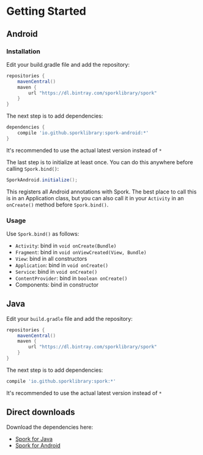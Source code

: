 # Getting Started

## Android

### Installation

Edit your build.gradle file and add the repository:

```groovy
repositories {
    mavenCentral()
    maven {
        url "https://dl.bintray.com/sporklibrary/spork"
    }
}
```

The next step is to add dependencies:

```groovy
dependencies {
    compile 'io.github.sporklibrary:spork-android:*'
}
```

It's recommended to use the actual latest version instead of `*`

The last step is to initialize at least once. You can do this anywhere before calling `Spork.bind()`:

```java
SporkAndroid.initialize();
```

This registers all Android annotations with Spork. The best place to call this is in an Application class, but you can also call it in your `Activity` in an `onCreate()` method before `Spork.bind()`.

### Usage

Use `Spork.bind()` as follows:

- `Activity`: bind in `void onCreate(Bundle)`
- `Fragment`: bind in `void onViewCreated(View, Bundle)`
- `View`: bind in all constructors
- `Application`: bind in `void onCreate()`
- `Service`: bind in `void onCreate()`
- `ContentProvider`: bind in `boolean onCreate()`
- Components: bind in constructor

## Java

Edit your `build.gradle` file and add the repository:

```groovy
repositories {
    mavenCentral()
    maven {
        url "https://dl.bintray.com/sporklibrary/spork"
    }
}
```

The next step is to add dependencies:

```groovy
compile 'io.github.sporklibrary:spork:*'
```

It's recommended to use the actual latest version instead of `*`

## Direct downloads

Download the dependencies here:

- [Spork for Java](https://bintray.com/sporklibrary/spork/spork/_latestVersion)
- [Spork for Android](https://bintray.com/sporklibrary/spork/spork-android/_latestVersion)
